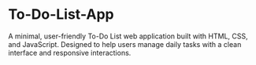 # To-Do-List-App
A minimal, user-friendly To-Do List web application built with HTML, CSS, and JavaScript. Designed to help users manage daily tasks with a clean interface and responsive interactions. 
